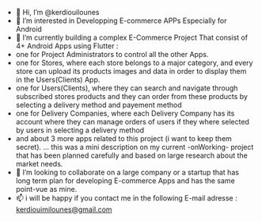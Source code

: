 - 👋 Hi, I’m @kerdiouilounes
- 👀 I’m interested in Developping E-commerce APPs Especially for Android
- 🌱 I’m currently building a complex E-Commerce Project That consist of 4+ Android Apps using Flutter : 
 - one for Project Administrators to control all the other Apps.
 - one for Stores, where each store belongs to a major category, and every store can upload its products images and data in order to display them in the Users(Clients) App.
 - one for Users(Clients), where they can search and navigate through subscribed stores products and they can order from these products by selecting a delivery method and payement method
 - one for Delivery Companies, where each Delivery Company has its account where they can manage orders of users if they where selected by users in selecting a delivery method
 - and about 3 more apps related to this project (i want to keep them secret).
 ... this was a mini description on my current -onWorking- project that has been planned carefully and based on large research about the market needs.
- 💞️ I’m looking to collaborate on a large company or a startup that has long term plan for developing E-commerce Apps and has the same point-vue as mine.
- 📫  i will be happy if you contact me in the following E-mail adresse : kerdiouimilounes@gmail.com

<!---
kerdiouilounes/kerdiouilounes is a ✨ special ✨ repository because its `README.md` (this file) appears on your GitHub profile.
You can click the Preview link to take a look at your changes.
--->
